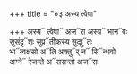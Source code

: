 +++
title = "०३ अस्य त्वेषा"

+++
अस्य᳓ त्वेषा᳓ अज᳓रा अस्य᳓ भान᳓वः  
सुसंदृ᳓शः सुप्र᳓तीकस्य सुद्यु᳓तः  
भा᳓त्वक्षसो अ᳓ति अक्तु᳓र् न᳓ सि᳓न्धवो  
अग्ने᳓ रेजन्ते अ᳓ससन्तो अज᳓राः